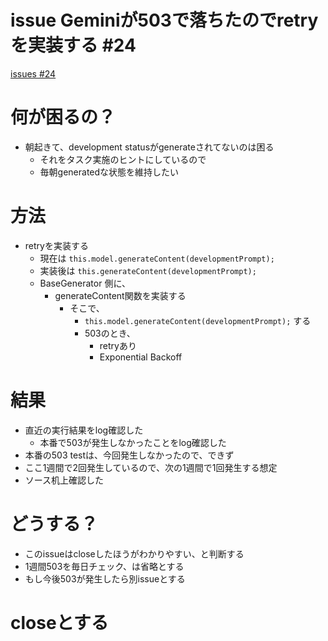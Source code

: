 # issue Geminiが503で落ちたのでretryを実装する #24
[issues #24](https://github.com/cat2151/github-actions/issues/24)

# 何が困るの？
- 朝起きて、development statusがgenerateされてないのは困る
    - それをタスク実施のヒントにしているので
    - 毎朝generatedな状態を維持したい

# 方法
- retryを実装する
    - 現在は `this.model.generateContent(developmentPrompt);`
    - 実装後は `this.generateContent(developmentPrompt);`
    - BaseGenerator 側に、
        - generateContent関数を実装する
            - そこで、
                - `this.model.generateContent(developmentPrompt);` する
                - 503のとき、
                    - retryあり
                    - Exponential Backoff

# 結果
- 直近の実行結果をlog確認した
    - 本番で503が発生しなかったことをlog確認した
- 本番の503 testは、今回発生しなかったので、できず
- ここ1週間で2回発生しているので、次の1週間で1回発生する想定
- ソース机上確認した

# どうする？
- このissueはcloseしたほうがわかりやすい、と判断する
- 1週間503を毎日チェック、は省略とする
- もし今後503が発生したら別issueとする

# closeとする
